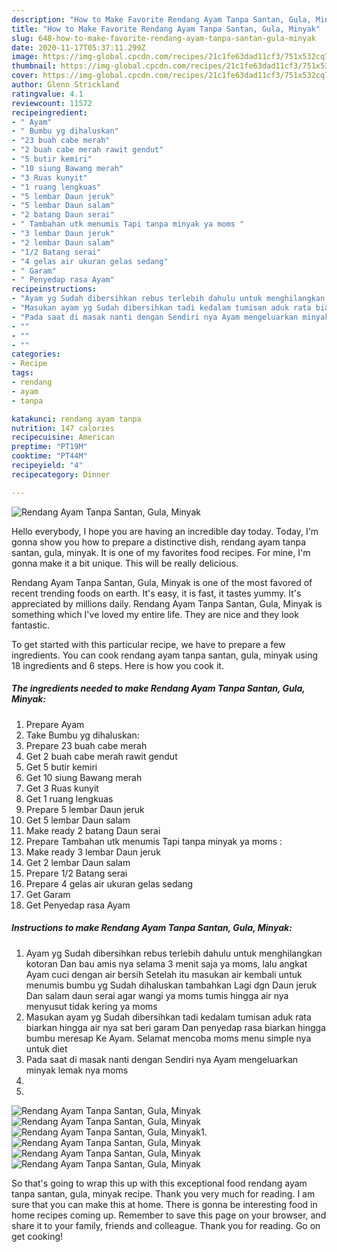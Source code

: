 ```yaml
---
description: "How to Make Favorite Rendang Ayam Tanpa Santan, Gula, Minyak"
title: "How to Make Favorite Rendang Ayam Tanpa Santan, Gula, Minyak"
slug: 648-how-to-make-favorite-rendang-ayam-tanpa-santan-gula-minyak
date: 2020-11-17T05:37:11.299Z
image: https://img-global.cpcdn.com/recipes/21c1fe63dad11cf3/751x532cq70/rendang-ayam-tanpa-santan-gula-minyak-foto-resep-utama.jpg
thumbnail: https://img-global.cpcdn.com/recipes/21c1fe63dad11cf3/751x532cq70/rendang-ayam-tanpa-santan-gula-minyak-foto-resep-utama.jpg
cover: https://img-global.cpcdn.com/recipes/21c1fe63dad11cf3/751x532cq70/rendang-ayam-tanpa-santan-gula-minyak-foto-resep-utama.jpg
author: Glenn Strickland
ratingvalue: 4.1
reviewcount: 11572
recipeingredient:
- " Ayam"
- " Bumbu yg dihaluskan"
- "23 buah cabe merah"
- "2 buah cabe merah rawit gendut"
- "5 butir kemiri"
- "10 siung Bawang merah"
- "3 Ruas kunyit"
- "1 ruang lengkuas"
- "5 lembar Daun jeruk"
- "5 lembar Daun salam"
- "2 batang Daun serai"
- " Tambahan utk menumis Tapi tanpa minyak ya moms "
- "3 lembar Daun jeruk"
- "2 lembar Daun salam"
- "1/2 Batang serai"
- "4 gelas air ukuran gelas sedang"
- " Garam"
- " Penyedap rasa Ayam"
recipeinstructions:
- "Ayam yg Sudah dibersihkan rebus terlebih dahulu untuk menghilangkan kotoran Dan bau amis nya selama 3 menit saja ya moms, lalu angkat Ayam cuci dengan air bersih Setelah itu masukan air kembali untuk menumis bumbu yg Sudah dihaluskan tambahkan Lagi dgn Daun jeruk Dan salam daun serai agar wangi ya moms tumis hingga air nya menyusut tidak kering ya moms"
- "Masukan ayam yg Sudah dibersihkan tadi kedalam tumisan aduk rata biarkan hingga air nya sat beri garam Dan penyedap rasa biarkan hingga bumbu meresap Ke Ayam. Selamat mencoba moms menu simple nya untuk diet"
- "Pada saat di masak nanti dengan Sendiri nya Ayam mengeluarkan minyak lemak nya moms"
- ""
- ""
- ""
categories:
- Recipe
tags:
- rendang
- ayam
- tanpa

katakunci: rendang ayam tanpa 
nutrition: 147 calories
recipecuisine: American
preptime: "PT19M"
cooktime: "PT44M"
recipeyield: "4"
recipecategory: Dinner

---
```



![Rendang Ayam Tanpa Santan, Gula, Minyak](https://img-global.cpcdn.com/recipes/21c1fe63dad11cf3/751x532cq70/rendang-ayam-tanpa-santan-gula-minyak-foto-resep-utama.jpg)

Hello everybody, I hope you are having an incredible day today. Today, I'm gonna show you how to prepare a distinctive dish, rendang ayam tanpa santan, gula, minyak. It is one of my favorites food recipes. For mine, I'm gonna make it a bit unique. This will be really delicious.



Rendang Ayam Tanpa Santan, Gula, Minyak is one of the most favored of recent trending foods on earth. It's easy, it is fast, it tastes yummy. It's appreciated by millions daily. Rendang Ayam Tanpa Santan, Gula, Minyak is something which I've loved my entire life. They are nice and they look fantastic.


To get started with this particular recipe, we have to prepare a few ingredients. You can cook rendang ayam tanpa santan, gula, minyak using 18 ingredients and 6 steps. Here is how you cook it.

<!--inarticleads1-->

##### The ingredients needed to make Rendang Ayam Tanpa Santan, Gula, Minyak:

1. Prepare  Ayam
1. Take  Bumbu yg dihaluskan:
1. Prepare 23 buah cabe merah
1. Get 2 buah cabe merah rawit gendut
1. Get 5 butir kemiri
1. Get 10 siung Bawang merah
1. Get 3 Ruas kunyit
1. Get 1 ruang lengkuas
1. Prepare 5 lembar Daun jeruk
1. Get 5 lembar Daun salam
1. Make ready 2 batang Daun serai
1. Prepare  Tambahan utk menumis Tapi tanpa minyak ya moms :
1. Make ready 3 lembar Daun jeruk
1. Get 2 lembar Daun salam
1. Prepare 1/2 Batang serai
1. Prepare 4 gelas air ukuran gelas sedang
1. Get  Garam
1. Get  Penyedap rasa Ayam




<!--inarticleads2-->

##### Instructions to make Rendang Ayam Tanpa Santan, Gula, Minyak:

1. Ayam yg Sudah dibersihkan rebus terlebih dahulu untuk menghilangkan kotoran Dan bau amis nya selama 3 menit saja ya moms, lalu angkat Ayam cuci dengan air bersih Setelah itu masukan air kembali untuk menumis bumbu yg Sudah dihaluskan tambahkan Lagi dgn Daun jeruk Dan salam daun serai agar wangi ya moms tumis hingga air nya menyusut tidak kering ya moms
1. Masukan ayam yg Sudah dibersihkan tadi kedalam tumisan aduk rata biarkan hingga air nya sat beri garam Dan penyedap rasa biarkan hingga bumbu meresap Ke Ayam. Selamat mencoba moms menu simple nya untuk diet
1. Pada saat di masak nanti dengan Sendiri nya Ayam mengeluarkan minyak lemak nya moms
1. 
1. 
<img src="//assets-global.cpcdn.com/assets/icons/button_play-2c75c40dde080a61004c1f40b05d8f140eaff45d7e9e6481dc71c63d2e7c4909.png" alt="Rendang Ayam Tanpa Santan, Gula, Minyak"><img src="//assets-global.cpcdn.com/assets/icons/button_play-2c75c40dde080a61004c1f40b05d8f140eaff45d7e9e6481dc71c63d2e7c4909.png" alt="Rendang Ayam Tanpa Santan, Gula, Minyak"><img src="//assets-global.cpcdn.com/assets/icons/button_play-2c75c40dde080a61004c1f40b05d8f140eaff45d7e9e6481dc71c63d2e7c4909.png" alt="Rendang Ayam Tanpa Santan, Gula, Minyak">1. 
<img src="//assets-global.cpcdn.com/assets/icons/button_play-2c75c40dde080a61004c1f40b05d8f140eaff45d7e9e6481dc71c63d2e7c4909.png" alt="Rendang Ayam Tanpa Santan, Gula, Minyak"><img src="//assets-global.cpcdn.com/assets/icons/button_play-2c75c40dde080a61004c1f40b05d8f140eaff45d7e9e6481dc71c63d2e7c4909.png" alt="Rendang Ayam Tanpa Santan, Gula, Minyak"><img src="//assets-global.cpcdn.com/assets/icons/button_play-2c75c40dde080a61004c1f40b05d8f140eaff45d7e9e6481dc71c63d2e7c4909.png" alt="Rendang Ayam Tanpa Santan, Gula, Minyak">



So that's going to wrap this up with this exceptional food rendang ayam tanpa santan, gula, minyak recipe. Thank you very much for reading. I am sure that you can make this at home. There is gonna be interesting food in home recipes coming up. Remember to save this page on your browser, and share it to your family, friends and colleague. Thank you for reading. Go on get cooking!
